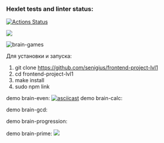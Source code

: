 ### Hexlet tests and linter status:
[![Actions Status](https://github.com/senigius/frontend-project-lvl1/workflows/hexlet-check/badge.svg)](https://github.com/senigius/frontend-project-lvl1/actions)

<a href="https://codeclimate.com/github/codeclimate/codeclimate/maintainability"><img src="https://api.codeclimate.com/v1/badges/a99a88d28ad37a79dbf6/maintainability" /></a>

![brain-games](https://github.com/senigius/frontend-project-lvl1/actions/workflows/github-actions-demo.yml/badge.svg)

Для установки и запуска:
1) git clone https://github.com/senigius/frontend-project-lvl1
2) cd frontend-project-lvl1
3) make install
4) sudo npm link

demo brain-even:
[![asciicast](https://asciinema.org/a/tdvESu8Lz03zLlaBNU1wkqdc5.svg)](https://asciinema.org/a/tdvESu8Lz03zLlaBNU1wkqdc5)
demo brain-calc:
<script id="asciicast-UBO12Y88pAQLer3Qiq9r2tII7" src="https://asciinema.org/a/UBO12Y88pAQLer3Qiq9r2tII7.js" async></script>
demo brain-gcd:
<script id="asciicast-lY3VX2GHtJk4cFoNPEUrmKmRo" src="https://asciinema.org/a/lY3VX2GHtJk4cFoNPEUrmKmRo.js" async></script>
demo brain-progression:
<script id="asciicast-GXYEd7KBf6BtBYPxKJEbzUbRE" src="https://asciinema.org/a/GXYEd7KBf6BtBYPxKJEbzUbRE.js" async></script>
demo brain-prime:
<a href="https://asciinema.org/a/jLtx5bhvPArINaJMPLy2Aqwgy" target="_blank"><img src="https://asciinema.org/a/jLtx5bhvPArINaJMPLy2Aqwgy.svg" /></a>